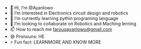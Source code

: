 - 👋 Hi, I’m @Ayanlowo
- 👀 I’m interested in Electronics circuit design and robotics
- 🌱 I’m currently learning pythin programing language
- 💞️ I’m looking to collaborate on Robotics and Maching lerning
- 📫 How to reach me farouqayanlowo@gmail.com
- 😄 Pronouns: HE
- ⚡ Fun fact: LEARNMORE AND KNOW MORE

<!---
Ayanlowo/Ayanlowo is a ✨ special ✨ repository because its `README.md` (this file) appears on your GitHub profile.
You can click the Preview link to take a look at your changes.
--->
